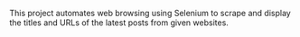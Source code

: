 This project automates web browsing using Selenium to scrape and display the titles and URLs of the latest posts from given websites.
